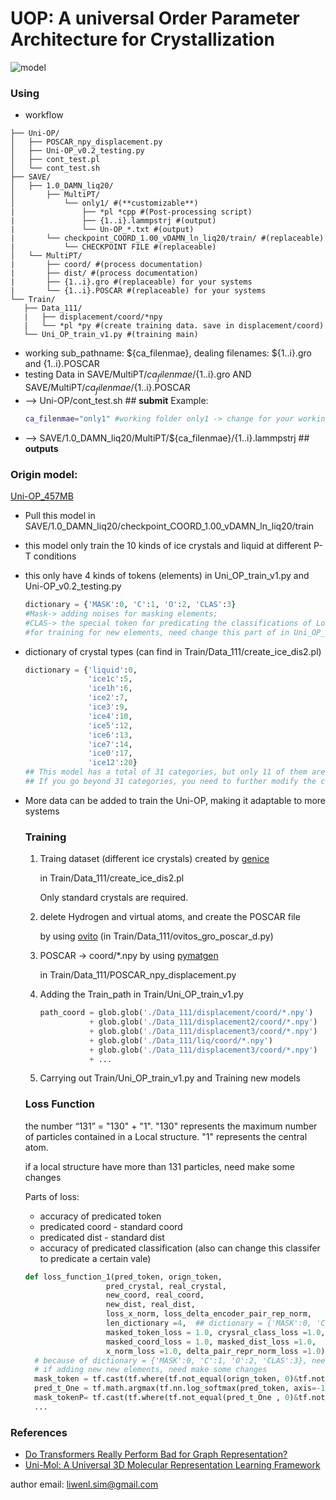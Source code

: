 # **UOP**: A universal Order Parameter Architecture for Crystallization
![model](https://github.com/user-attachments/assets/6b09e08e-56d1-45e7-ae39-32fc9fa669fe)

 ### **Using**   
 - workflow
 ```text
├── Uni-OP/
│   ├── POSCAR_npy_displacement.py
│   ├── Uni-OP_v0.2_testing.py
│   ├── cont_test.pl
│   └── cont_test.sh
├── SAVE/
│   ├── 1.0_DAMN_liq20/
│       ├── MultiPT/
│           └── only1/ #(**customizable**)
|               ├── *pl *cpp #(Post-processing script)
|               ├── {1..i}.lammpstrj #(output)
|               └── Un-OP_*.txt #(output)
|       └── checkpoint_COORD_1.00_vDAMN_ln_liq20/train/ #(replaceable)
|           └── CHECKPOINT FILE #(replaceable)
│   └── MultiPT/
|       ├── coord/ #(process documentation)
|       ├── dist/ #(process documentation)
|       ├── {1..i}.gro #(replaceable) for your systems
|       └── {1..i}.POSCAR #(replaceable) for your systems
└── Train/
    ├── Data_111/
    |   ├── displacement/coord/*npy
    |   └── *pl *py #(create training data. save in displacement/coord)
    └── Uni_OP_train_v1.py #(training main)
 ```
 - working sub_pathname: ${ca_filenmae}, dealing filenames: ${1..i}.gro and {1..i}.POSCAR
 - testing Data in SAVE/MultiPT/${ca_filenmae}/${1..i}.gro  AND  SAVE/MultiPT/${ca_filenmae}/${1..i}.POSCAR
 - --> Uni-OP/cont_test.sh ## **submit** Example:
   ```bash
   ca_filenmae="only1" #working folder only1 -> change for your working folder
   ```
 - --> SAVE/1.0_DAMN_liq20/MultiPT/${ca_filenmae}/{1..i}.lammpstrj ## **outputs**


 ### **Origin model:**
 [Uni-OP_457MB](https://www.dropbox.com/scl/fo/yvcfi23nokcg7u2j37aa0/AMkAqWznc35bRIxMIcHv88c?rlkey=a1isd575voytueqmw0vfttctw&st=94yb40tf&dl=0)
 - Pull this model in SAVE/1.0_DAMN_liq20/checkpoint_COORD_1.00_vDAMN_ln_liq20/train
 - this model only train the 10 kinds of ice crystals and liquid at different P-T conditions
 - this only have 4 kinds of tokens (elements)
   in Uni_OP_train_v1.py and Uni-OP_v0.2_testing.py
   ```python
   dictionary = {'MASK':0, 'C':1, 'O':2, 'CLAS':3}
   #Mask-> adding noises for masking elements;
   #CLAS-> the special token for predicating the classifications of Local structures
   #for training for new elements, need change this part of in Uni_OP_train_v1.py and Uni-OP_v0.2_testing.py
   ```
- dictionary of crystal types (can find in Train/Data_111/create_ice_dis2.pl)
  ```python
  dictionary = {'liquid':0,
                'ice1c':5,
                'ice1h':6,
                'ice2':7,
                'ice3':9,
                'ice4':10,
                'ice5':12,
                'ice6':13,
                'ice7':14,
                'ice0':17,
                'ice12':20}
  ## This model has a total of 31 categories, but only 11 of them are trained and can be supplemented.
  ## If you go beyond 31 categories, you need to further modify the code.
  ```
- More data can be added to train the Uni-OP, making it adaptable to more systems

  ### **Training**
  1. Traing dataset (different ice crystals) created by [genice](https://github.com/vitroid/GenIce)

     in Train/Data_111/create_ice_dis2.pl

     Only standard crystals are required.
     
  3. delete Hydrogen and virtual atoms, and create the POSCAR file

     by using [ovito](https://www.ovito.org/docs/current/python/) (in Train/Data_111/ovitos_gro_poscar_d.py)
     
  4. POSCAR -> coord/*.npy by using [pymatgen](https://pymatgen.org/)
 
     in Train/Data_111/POSCAR_npy_displacement.py

  5. Adding the Train_path in Train/Uni_OP_train_v1.py
     ```python
     path_coord = glob.glob('./Data_111/displacement/coord/*.npy')
                + glob.glob('./Data_111/displacement2/coord/*.npy')
                + glob.glob('./Data_111/displacement3/coord/*.npy')
                + glob.glob('./Data_111/liq/coord/*.npy')
                + glob.glob('./Data_111/displacement3/coord/*.npy')
                + ...
     ```
  6. Carrying out Train/Uni_OP_train_v1.py and Training new models
  ### **Loss Function**
  the number “131” = "130" + "1". "130" represents the maximum number of particles contained in a Local structure. "1" represents the central atom.

  if a local structure have more than 131 particles, need make some changes

  Parts of loss:
  - accuracy of predicated token
  - predicated coord - standard coord
  - predicated dist - standard dist
  - accuracy of predicated classification (also can change this classifer to predicate a certain vale)
  ```python
  def loss_function_1(pred_token, orign_token, 
                    pred_crystal, real_crystal, 
                    new_coord, real_coord, 
                    new_dist, real_dist, 
                    loss_x_norm, loss_delta_encoder_pair_rep_norm, 
                    len_dictionary =4,  ## dictionary = {'MASK':0, 'C':1, 'O':2, 'CLAS':3}
                    masked_token_loss = 1.0, crysral_class_loss =1.0,
                    masked_coord_loss = 1.0, masked_dist_loss =1.0,
                    x_norm_loss =1.0, delta_pair_repr_norm_loss =1.0):
    # because of dictionary = {'MASK':0, 'C':1, 'O':2, 'CLAS':3}, need neglect MASK and CLAS tokens.
    # if adding new new elements, need make some changes
    mask_token = tf.cast(tf.where(tf.not_equal(orign_token, 0)&tf.not_equal(orign_token,3),1,0), dtype=tf.int32) #####   3->classify need change in different object
    pred_t_One = tf.math.argmax(tf.nn.log_softmax(pred_token, axis=-1),-1)
    mask_tokenP= tf.cast(tf.where(tf.not_equal(pred_t_One , 0)&tf.not_equal(pred_t_One ,3),1,0), dtype=tf.int32) #####   3->classify need change in different object
    ...
  ```
### **References**
- [Do Transformers Really Perform Bad for Graph Representation?](https://proceedings.neurips.cc/paper/2021/hash/f1c1592588411002af340cbaedd6fc33-Abstract.html)
- [Uni-Mol: A Universal 3D Molecular Representation Learning Framework](https://chemrxiv.org/engage/chemrxiv/article-details/628e5b4d5d948517f5ce6d72)

author email: liwenl.sim@gmail.com
